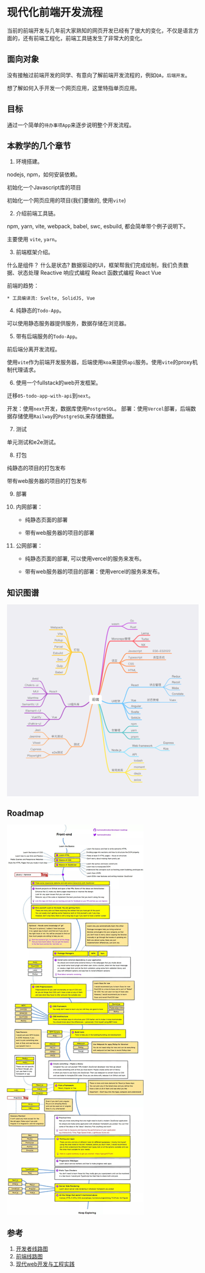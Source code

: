 # 现代化前端开发流程

当前的前端开发与几年前大家熟知的网页开发已经有了很大的变化，不仅是语言方面的，还有前端工程化，前端工具链发生了非常大的变化。

## 面向对象

没有接触过前端开发的同学、有意向了解前端开发流程的，例如`QA`，`后端开发`。

想了解如何入手开发一个网页应用，这里特指单页应用。

## 目标

通过一个简单的`待办事项App`来逐步说明整个开发流程。


## 本教学的几个章节

1. 环境搭建。

nodejs, npm，如何安装依赖。

初始化一个Javascript库的项目

初始化一个网页应用的项目(我们要做的, 使用`vite`)


2. 介绍前端工具链。

npm, yarn, vite, webpack, babel, swc, esbuild, 都会简单带个例子说明下。

主要使用 `vite`, `yarn`。

3. 前端框架介绍。

什么是组件？
什么是状态?
数据驱动的UI，框架帮我们完成绘制，我们负责数据、状态处理
Reactive 响应式编程
React 函数式编程
React Vue

前端的趋势：

    * 工具编译流: Svelte, SolidJS, Vue


4. 纯静态的`Todo-App`。

可以使用静态服务器提供服务，数据存储在浏览器。

5. 带有后端服务的`Todo-App`。

前后端分离开发流程。

使用`vite`作为前端开发服务器，后端使用`koa`来提供`api`服务。使用`vite`的proxy机制代理请求。

6. 使用一个fullstack的web开发框架。

迁移`05-todo-app-with-api`到`next`。

开发：使用`next`开发，数据库使用`PostgreSQL`。
部署：使用`Vercel`部署，后端数据存储使用`Railway`的`PostgreSQL`来存储数据。

7. 测试

单元测试和e2e测试。

8. 打包

纯静态的项目的打包发布

带有web服务器的项目的打包发布

9. 部署

1. 内网部署：

    * 纯静态页面的部署

    * 带有web服务器的项目的部署

2. 公网部署：

    * 纯静态页面的部署, 可以使用vercel的服务来发布。

    * 带有web服务器的项目的部署：使用vercel的服务来发布。


## 知识图谱

![知识图谱](/images/前端知识图谱.png)


## Roadmap

![线路图](/images/frontend-roadmap.jpeg)


## 参考

1. [开发者线路图](https://github.com/kamranahmedse/developer-roadmap)
2. [前端线路图](https://roadmap.sh/frontend)
3. [现代web开发与工程实践](https://ngte-web.gitbook.io/i/)